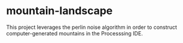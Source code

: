 # mountain-landscape
This project leverages the perlin noise algorithm in order to construct computer-generated mountains in the Processsing IDE.
